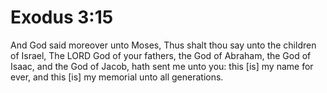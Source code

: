 # Exodus 3:15

And God said moreover unto Moses, Thus shalt thou say unto the children of Israel, The LORD God of your fathers, the God of Abraham, the God of Isaac, and the God of Jacob, hath sent me unto you: this [is] my name for ever, and this [is] my memorial unto all generations.
